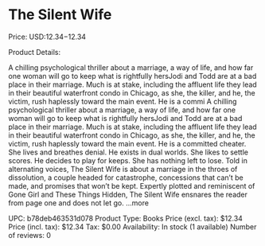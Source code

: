 # The Silent Wife

Price: USD:$12.34-$12.34

Product Details:

A chilling psychological thriller about a marriage, a way of life, and how far one woman will go to keep what is rightfully hersJodi and Todd are at a bad place in their marriage. Much is at stake, including the affluent life they lead in their beautiful waterfront condo in Chicago, as she, the killer, and he, the victim, rush haplessly toward the main event. He is a commi A chilling psychological thriller about a marriage, a way of life, and how far one woman will go to keep what is rightfully hersJodi and Todd are at a bad place in their marriage. Much is at stake, including the affluent life they lead in their beautiful waterfront condo in Chicago, as she, the killer, and he, the victim, rush haplessly toward the main event. He is a committed cheater. She lives and breathes denial. He exists in dual worlds. She likes to settle scores. He decides to play for keeps. She has nothing left to lose. Told in alternating voices, The Silent Wife is about a marriage in the throes of dissolution, a couple headed for catastrophe, concessions that can’t be made, and promises that won’t be kept. Expertly plotted and reminiscent of Gone Girl and These Things Hidden, The Silent Wife ensnares the reader from page one and does not let go. ...more

UPC: b78deb463531d078
Product Type: Books
Price (excl. tax): $12.34
Price (incl. tax): $12.34
Tax: $0.00
Availability: In stock (1 available)
Number of reviews: 0